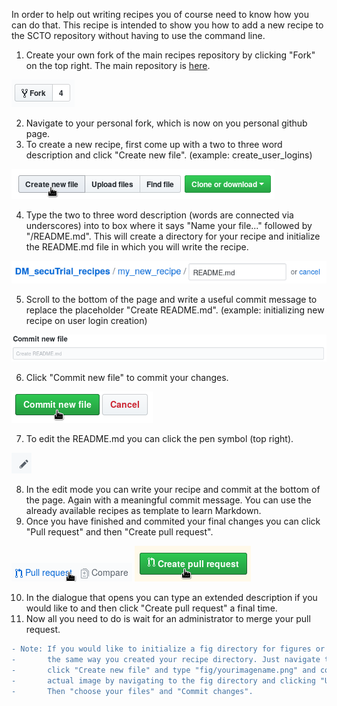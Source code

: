 In order to help out writing recipes you of course need to know how you can do that. This recipe is intended to show you how to add a new recipe to the SCTO repository without having to use the command line.

1. Create your own fork of the main recipes repository by clicking "Fork" on the top right. The main repository is [here](https://github.com/SwissClinicalTrialOrganisation/DM_secuTrial_recipes).

![fork](fig/fork.png "fork")

2. Navigate to your personal fork, which is now on you personal github page.
3. To create a new recipe, first come up with a two to three word description and click "Create new file". (example: create_user_logins)

![newfile](fig/create_new_file.png "newfile")

4. Type the two to three word description (words are connected via underscores) into to box where it says "Name your file..." followed by "/README.md". This will create a directory for your recipe and initialize the README.md file in which you will write the recipe.

![initrecipe](fig/init_recipe_dir.png "initrecipe")

5. Scroll to the bottom of the page and write a useful commit message to replace the placeholder "Create README.md". (example: initializing new recipe on user login creation)

![commitmsg](fig/commit_msg.png "commitmsg")

6. Click "Commit new file" to commit your changes.

![commit](fig/commit.png "commit")

7. To edit the README.md you can click the pen symbol (top right).

![pen](fig/pen.png "pen")

8. In the edit mode you can write your recipe and commit at the bottom of the page. Again with a meaningful commit message. You can use the already available recipes as template to learn Markdown. 
9. Once you have finished and commited your final changes you can click "Pull request" and then "Create pull request".

![pr](fig/pull_req.png "pr")
![cpr](fig/create_pull_req.png "cpr")

10. In the dialogue that opens you can type an extended description if you would like to and then click "Create pull request" a final time.
11. Now all you need to do is wait for an administrator to merge your pull request.

``` diff
- Note: If you would like to initialize a fig directory for figures or screenshots you can do this 
-       the same way you created your recipe directory. Just navigate to your personal recipe directory
-       click "Create new file" and type "fig/yourimagename.png" and commit this. You can then upload your
-       actual image by navigating to the fig directory and clicking "Upload files". 
-       Then "choose your files" and "Commit changes".
```
